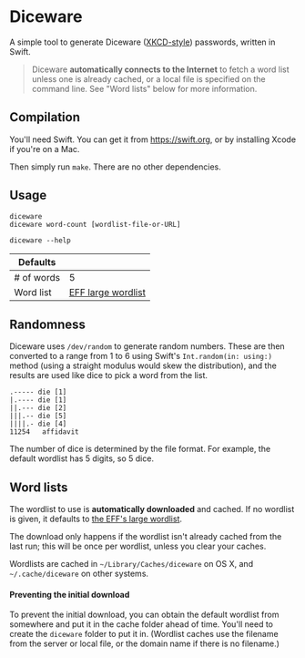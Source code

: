# Diceware

A simple tool to generate Diceware ([XKCD-style][xkcd]) passwords, written in Swift.

> Diceware **automatically connects to the Internet** to fetch a word list unless one is already cached, or a local file is specified on the command line. See "Word lists" below for more information.

## Compilation

You'll need Swift. You can get it from https://swift.org, or by installing Xcode if you're on a Mac.

Then simply run `make`. There are no other dependencies.

## Usage

```
diceware
diceware word-count [wordlist-file-or-URL]

diceware --help
```

| Defaults   |                                |
|------------|--------------------------------|
| # of words | 5                              |
| Word list  | [EFF large wordlist][wordlist] |

## Randomness

Diceware uses `/dev/random` to generate random numbers. These are then converted to a range from 1 to 6 using Swift's `Int.random(in: using:)` method (using a straight modulus would skew the distribution), and the results are used like dice to pick a word from the list.

```
.----- die [1]
|.---- die [1]
||.--- die [2]
|||.-- die [5]
||||.- die [4]
11254	affidavit
```

The number of dice is determined by the file format. For example, the default wordlist has 5 digits, so 5 dice.

## Word lists

The wordlist to use is **automatically downloaded** and cached. If no wordlist is given, it defaults to [the EFF's large wordlist][wordlist].

The download only happens if the wordlist isn't already cached from the last run; this will be once per wordlist, unless you clear your caches.

Wordlists are cached in `~/Library/Caches/diceware` on OS X, and `~/.cache/diceware` on other systems.

#### Preventing the initial download

To prevent the initial download, you can obtain the default wordlist from somewhere and put it in the cache folder ahead of time. You'll need to create the `diceware` folder to put it in. (Wordlist caches use the filename from the server or local file, or the domain name if there is no filename.)

[wordlist]: https://www.eff.org/files/2016/07/18/eff_large_wordlist.txt
[xkcd]: https://xkcd.com/936/
